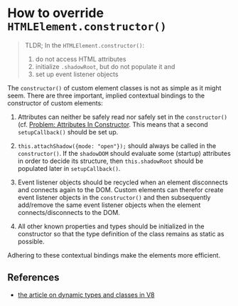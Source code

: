 # How to override `HTMLElement.constructor()`

> TLDR; In the `HTMLElement.constructor()`:
> 1. do not access HTML attributes 
> 2. initialize `.shadowRoot`, but do not populate it and
> 3. set up event listener objects

The `constructor()` of custom element classes is not as simple as it might seem.
There are three important, implied contextual bindings to the constructor of custom elements:

1. Attributes can neither be safely read nor safely set in the `constructor()`
   (cf. [Problem: Attributes In Constructor](Problem1_attributesInConstructor.md).
   This means that a second `setupCallback()` should be set up.

2. `this.attachShadow({mode: "open"});` should always be called in the `constructor()`.
   If the `shadowDOM` should evaluate some (startup) attributes in order to decide its structure,
   then `this.shadowRoot` should be populated later in `setupCallback()`.

3. Event listener objects should be recycled when an element disconnects and connects again to the DOM.
   Custom elements can therefor create event listener objects in the `constructor()` and 
   then subsequently add/remove the same event listener objects when the element connects/disconnects to the DOM.
                                                       
4. All other known properties and types should be initialized in the constructor so that the type 
   definition of the class remains as static as possible.

Adhering to these contextual bindings make the elements more efficient.

## References

* [the article on dynamic types and classes in V8]()
